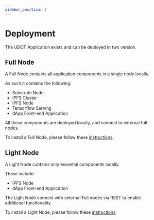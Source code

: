 ```yaml
---
sidebar_position: 1
---
```


# Deployment

The UDOT Application exists and can be deployed in two version.  

## Full Node

A Full Node contains all application components in a single node locally. 

As such it contains the following:
- Substrate Node
- IPFS Cluster
- IPFS Node
- Tensorflow Serving
- dApp Front-end Application

All these components are deployed locally, and connect to external full nodes.

To install a Full Node, please follow these [instructions](docker.md). 

## Light Node

A Light Node contains only essential components locally.

These include:
- IPFS Node
- dApp Front-end Application

The Light Node connect with external Full nodes via REST to enable additional functionality.

To install a Light Node, please follow these [instructions](docker.md). 